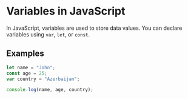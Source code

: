 # Variables in JavaScript

In JavaScript, variables are used to store data values. You can declare variables using `var`, `let`, or `const`.

## Examples

```js
let name = "John";
const age = 25;
var country = "Azerbaijan";

console.log(name, age, country);
